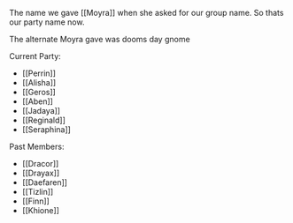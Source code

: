 The name we gave [[Moyra]] when she asked for our group name. So thats our party name now.

The alternate Moyra gave was dooms day gnome

Current Party:
- [[Perrin]]
- [[Alisha]]
- [[Geros]]
- [[Aben]]
- [[Jadaya]]
- [[Reginald]]
- [[Seraphina]]

Past Members:
- [[Dracor]]
- [[Drayax]]
- [[Daefaren]]
- [[Tizlin]]
- [[Finn]]
- [[Khione]]



